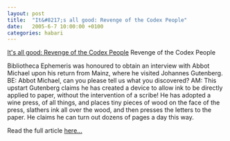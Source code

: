 ```yaml
---
layout: post
title:  "It&#8217;s all good: Revenge of the Codex People"
date:   2005-6-7 10:00:00 +0100
categories: habari
---
```

<a href="http://scanblog.blogspot.com/2005/02/revenge-of-codex-people.html">It's all good: Revenge of the Codex People</a>
Revenge of the Codex People

Bibliotheca Ephemeris was honoured to obtain an interview with Abbot Michael upon his return from Mainz, where he visited Johannes Gutenberg.
BE: Abbot Michael, can you please tell us what you discovered?
AM: This upstart Gutenberg claims he has created a device to allow ink to be directly applied to paper, without the intervention of a scribe! He has adopted a wine press, of all things, and places tiny pieces of wood on the face of the press, slathers ink all over the wood, and then presses the letters to the paper. He claims he can turn out dozens of pages a day this way.

Read the full article <a href="http://scanblog.blogspot.com/2005/02/revenge-of-codex-people.html">here...</a>